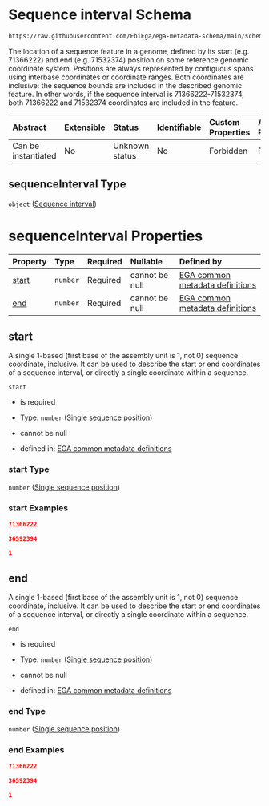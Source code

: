 # Sequence interval Schema

```txt
https://raw.githubusercontent.com/EbiEga/ega-metadata-schema/main/schemas/EGA.common-definitions.json#/$defs/sequenceCoordinates/properties/sequenceInterval
```

The location of a sequence feature in a genome, defined by its start (e.g. 71366222) and end (e.g. 71532374) position on some reference genomic coordinate system. Positions are always represented by contiguous spans using interbase coordinates or coordinate ranges. Both coordinates are inclusive: the sequence bounds are included in the described genomic feature. In other words, if the sequence interval is 71366222-71532374, both 71366222 and 71532374 coordinates are included in the feature.

| Abstract            | Extensible | Status         | Identifiable | Custom Properties | Additional Properties | Access Restrictions | Defined In                                                                                           |
| :------------------ | :--------- | :------------- | :----------- | :---------------- | :-------------------- | :------------------ | :--------------------------------------------------------------------------------------------------- |
| Can be instantiated | No         | Unknown status | No           | Forbidden         | Forbidden             | none                | [EGA.common-definitions.json\*](../../../schemas/EGA.common-definitions.json "open original schema") |

## sequenceInterval Type

`object` ([Sequence interval](ega-4-defs-sequence-coordinates-properties-sequence-interval.md))

# sequenceInterval Properties

| Property        | Type     | Required | Nullable       | Defined by                                                                                                                                                                                                                                                                                                             |
| :-------------- | :------- | :------- | :------------- | :--------------------------------------------------------------------------------------------------------------------------------------------------------------------------------------------------------------------------------------------------------------------------------------------------------------------- |
| [start](#start) | `number` | Required | cannot be null | [EGA common metadata definitions](ega-4-defs-sequence-coordinates-properties-sequence-interval-properties-single-sequence-position.md "https://raw.githubusercontent.com/EbiEga/ega-metadata-schema/main/schemas/EGA.common-definitions.json#/$defs/sequenceCoordinates/properties/sequenceInterval/properties/start") |
| [end](#end)     | `number` | Required | cannot be null | [EGA common metadata definitions](ega-4-defs-sequence-coordinates-properties-sequence-interval-properties-single-sequence-position-1.md "https://raw.githubusercontent.com/EbiEga/ega-metadata-schema/main/schemas/EGA.common-definitions.json#/$defs/sequenceCoordinates/properties/sequenceInterval/properties/end") |

## start

A single 1-based (first base of the assembly unit is 1, not 0) sequence coordinate, inclusive. It can be used to describe the start or end coordinates of a sequence interval, or directly a single coordinate within a sequence.

`start`

* is required

* Type: `number` ([Single sequence position](ega-4-defs-sequence-coordinates-properties-sequence-interval-properties-single-sequence-position.md))

* cannot be null

* defined in: [EGA common metadata definitions](ega-4-defs-sequence-coordinates-properties-sequence-interval-properties-single-sequence-position.md "https://raw.githubusercontent.com/EbiEga/ega-metadata-schema/main/schemas/EGA.common-definitions.json#/$defs/sequenceCoordinates/properties/sequenceInterval/properties/start")

### start Type

`number` ([Single sequence position](ega-4-defs-sequence-coordinates-properties-sequence-interval-properties-single-sequence-position.md))

### start Examples

```json
71366222
```

```json
36592394
```

```json
1
```

## end

A single 1-based (first base of the assembly unit is 1, not 0) sequence coordinate, inclusive. It can be used to describe the start or end coordinates of a sequence interval, or directly a single coordinate within a sequence.

`end`

* is required

* Type: `number` ([Single sequence position](ega-4-defs-sequence-coordinates-properties-sequence-interval-properties-single-sequence-position-1.md))

* cannot be null

* defined in: [EGA common metadata definitions](ega-4-defs-sequence-coordinates-properties-sequence-interval-properties-single-sequence-position-1.md "https://raw.githubusercontent.com/EbiEga/ega-metadata-schema/main/schemas/EGA.common-definitions.json#/$defs/sequenceCoordinates/properties/sequenceInterval/properties/end")

### end Type

`number` ([Single sequence position](ega-4-defs-sequence-coordinates-properties-sequence-interval-properties-single-sequence-position-1.md))

### end Examples

```json
71366222
```

```json
36592394
```

```json
1
```
